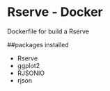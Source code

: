 Rserve - Docker
=============

Dockerfile for build a Rserve

##packages installed

- Rserve
- ggplot2
- RJSONIO
- rjson